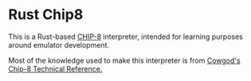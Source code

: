 # Rust Chip8

This is a Rust-based [CHIP-8](https://en.wikipedia.org/wiki/CHIP-8) interpreter, intended for learning purposes around emulator development.

Most of the knowledge used to make this interpreter is from [Cowgod's Chip-8 Technical Reference.](http://devernay.free.fr/hacks/chip8/C8TECH10.HTM)
